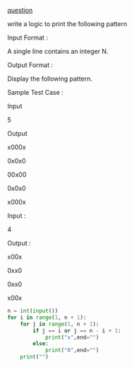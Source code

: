 [question](https://thecodemind.io/app/discription.php?pageCategory=c3pzTm1NaHFsYWVCeFpGMVpkTDloZz09&Tid=WlpUM09ZdklYSzU5ZUxoRENBREdmQT09&Pid=dTdrdlk2aUNpclJod0JGbkpYZi9SQT09&Course=eUdCU2wyQVJUZGx4TjltZnFMNEtyZz09&Technology=L2RYTEdBRUMwdnh0Uzh5N0NlMU1iUT09&Topic=aFBtaDFLWFNhWHgrSGxzTGRjVDRWQT09) 

write  a logic to print the following pattern

Input Format :

A single line contains an integer N.

Output Format :

Display the following pattern.

Sample Test Case :

Input

5

Output

x000x

0x0x0

00x00

0x0x0

x000x

Input :

4

Output :

x00x

0xx0

0xx0

x00x


```python
n = int(input())
for i in range(1, n + 1):
    for j in range(1, n + 1):
        if j == i or j == n - i + 1:
            print("x",end="")
        else:
            print("0",end="")
    print("")
